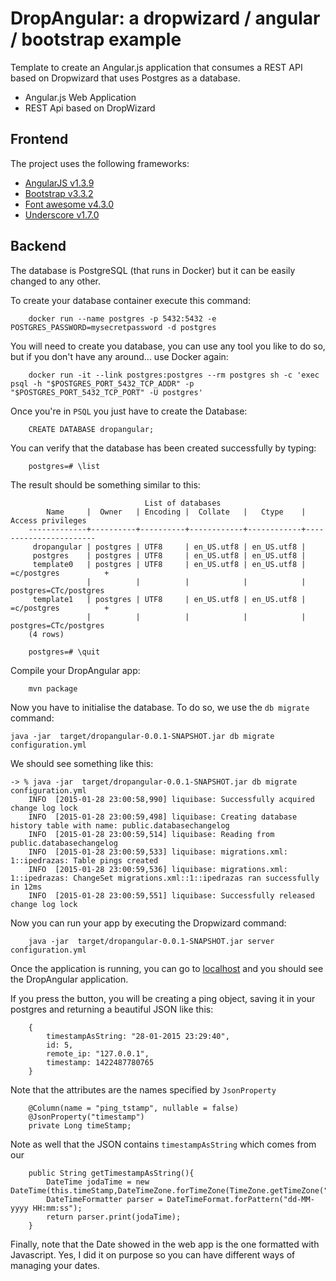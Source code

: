 # DropAngular: a dropwizard / angular / bootstrap example

Template to create an Angular.js application that consumes a REST API based on Dropwizard that uses Postgres as a database.

* Angular.js Web Application
* REST Api based on DropWizard

## Frontend

The project uses the following frameworks:

* [AngularJS v1.3.9](https://angularjs.org/)
* [Bootstrap v3.3.2](http://getbootstrap.com/)
* [Font awesome v4.3.0](http://fortawesome.github.io/Font-Awesome/)
* [Underscore v1.7.0](http://underscorejs.org/)

## Backend

The database is PostgreSQL (that runs in Docker) but it can be easily changed to any other.

To create your database container execute this command:

        docker run --name postgres -p 5432:5432 -e POSTGRES_PASSWORD=mysecretpassword -d postgres

You will need to create you database, you can use any tool you like to do so, but if you don't have any around... use Docker again:

        docker run -it --link postgres:postgres --rm postgres sh -c 'exec psql -h "$POSTGRES_PORT_5432_TCP_ADDR" -p "$POSTGRES_PORT_5432_TCP_PORT" -U postgres'

Once you're in `PSQL` you just have to create the Database:

        CREATE DATABASE dropangular;

You can verify that the database has been created successfully by typing:

        postgres=# \list

The result should be something similar to this:

                                  List of databases
            Name     |  Owner   | Encoding |  Collate   |   Ctype    |   Access privileges
        -------------+----------+----------+------------+------------+-----------------------
         dropangular | postgres | UTF8     | en_US.utf8 | en_US.utf8 |
         postgres    | postgres | UTF8     | en_US.utf8 | en_US.utf8 |
         template0   | postgres | UTF8     | en_US.utf8 | en_US.utf8 | =c/postgres          +
                     |          |          |            |            | postgres=CTc/postgres
         template1   | postgres | UTF8     | en_US.utf8 | en_US.utf8 | =c/postgres          +
                     |          |          |            |            | postgres=CTc/postgres
        (4 rows)

        postgres=# \quit


Compile your DropAngular app:

        mvn package

Now you have to initialise the database. To do so, we use the `db migrate` command:

    java -jar  target/dropangular-0.0.1-SNAPSHOT.jar db migrate configuration.yml

We should see something like this:

    -> % java -jar  target/dropangular-0.0.1-SNAPSHOT.jar db migrate configuration.yml
        INFO  [2015-01-28 23:00:58,990] liquibase: Successfully acquired change log lock
        INFO  [2015-01-28 23:00:59,498] liquibase: Creating database history table with name: public.databasechangelog
        INFO  [2015-01-28 23:00:59,514] liquibase: Reading from public.databasechangelog
        INFO  [2015-01-28 23:00:59,533] liquibase: migrations.xml: 1::ipedrazas: Table pings created
        INFO  [2015-01-28 23:00:59,536] liquibase: migrations.xml: 1::ipedrazas: ChangeSet migrations.xml::1::ipedrazas ran successfully in 12ms
        INFO  [2015-01-28 23:00:59,551] liquibase: Successfully released change log lock


Now you can run your app by executing the Dropwizard command:

        java -jar  target/dropangular-0.0.1-SNAPSHOT.jar server configuration.yml

Once the application is running, you can go to [localhost](http://localhost:8080) and you should see the DropAngular application.

If you press the button, you will be creating a ping object, saving it in your postgres and returning a beautiful JSON like this:

        {
            timestampAsString: "28-01-2015 23:29:40",
            id: 5,
            remote_ip: "127.0.0.1",
            timestamp: 1422487780765
        }

Note that the attributes are the names specified by `JsonProperty`

        @Column(name = "ping_tstamp", nullable = false)
        @JsonProperty("timestamp")
        private Long timeStamp;

Note as well that the JSON contains `timestampAsString` which comes from our

        public String getTimestampAsString(){
            DateTime jodaTime = new DateTime(this.timeStamp,DateTimeZone.forTimeZone(TimeZone.getTimeZone("EU/London")));
            DateTimeFormatter parser = DateTimeFormat.forPattern("dd-MM-yyyy HH:mm:ss");
            return parser.print(jodaTime);
        }

Finally, note that the Date showed in the web app is the one formatted with Javascript. Yes, I did it on purpose so you can have different ways of managing your dates.

